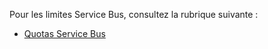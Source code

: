 Pour les limites Service Bus, consultez la rubrique suivante :

 - [Quotas Service Bus](http://msdn.microsoft.com/library/azure/ee732538.aspx)

<!---HONumber=62-->